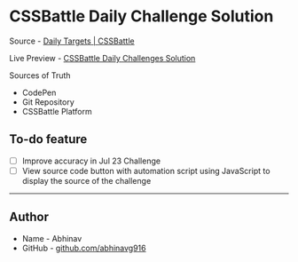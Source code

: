 # CSSBattle Daily Challenge Solution

Source - [Daily Targets | CSSBattle](https://cssbattle.dev/daily)

Live Preview - [CSSBattle Daily Challenges Solution](https://abhinavg916.github.io/css-battle-daily-challenges/)

Sources of Truth

-   CodePen
-   Git Repository
-   CSSBattle Platform

## To-do feature

-   [ ] Improve accuracy in Jul 23 Challenge
-   [ ] View source code button with automation script using JavaScript to display the source of the challenge

---

## Author

-   Name - Abhinav
-   GitHub - [github.com/abhinavg916](https://github.com/abhinavg916)
